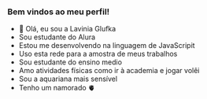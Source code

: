 ### Bem vindos ao meu perfil!
- 👋 Olá, eu sou a Lavinia Glufka
-  Sou estudante do Alura
-  Estou me desenvolvendo na linguagem de JavaScripit
-  Uso esta rede para a amostra de meus trabalhos
-  Sou estudante do ensino medio
-  Amo atividades físicas como ir à academia e jogar volêi
-  Sou a aquariana mais sensível
-  Tenho um namorado 🫀


